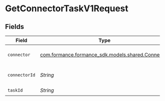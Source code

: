 # GetConnectorTaskV1Request


## Fields

| Field                                                                                 | Type                                                                                  | Required                                                                              | Description                                                                           | Example                                                                               |
| ------------------------------------------------------------------------------------- | ------------------------------------------------------------------------------------- | ------------------------------------------------------------------------------------- | ------------------------------------------------------------------------------------- | ------------------------------------------------------------------------------------- |
| `connector`                                                                           | [com.formance.formance_sdk.models.shared.Connector](../../models/shared/Connector.md) | :heavy_check_mark:                                                                    | The name of the connector.                                                            |                                                                                       |
| `connectorId`                                                                         | *String*                                                                              | :heavy_check_mark:                                                                    | The connector ID.                                                                     | XXX                                                                                   |
| `taskId`                                                                              | *String*                                                                              | :heavy_check_mark:                                                                    | The task ID.                                                                          | task1                                                                                 |
